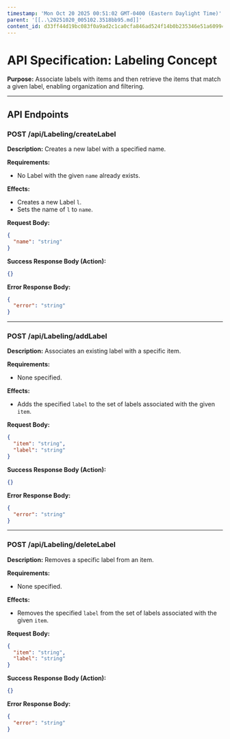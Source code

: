 ```yaml
---
timestamp: 'Mon Oct 20 2025 00:51:02 GMT-0400 (Eastern Daylight Time)'
parent: '[[..\20251020_005102.3518bb95.md]]'
content_id: d33ff44d19bc083f0a9ad2c1ca0cfa846ad524f14b0b235346e51a60994be0f2
---
```


# API Specification: Labeling Concept

**Purpose:** Associate labels with items and then retrieve the items that match a given label, enabling organization and filtering.

***

## API Endpoints

### POST /api/Labeling/createLabel

**Description:** Creates a new label with a specified name.

**Requirements:**

* No Label with the given `name` already exists.

**Effects:**

* Creates a new Label `l`.
* Sets the name of `l` to `name`.

**Request Body:**

```json
{
  "name": "string"
}
```

**Success Response Body (Action):**

```json
{}
```

**Error Response Body:**

```json
{
  "error": "string"
}
```

***

### POST /api/Labeling/addLabel

**Description:** Associates an existing label with a specific item.

**Requirements:**

* None specified.

**Effects:**

* Adds the specified `label` to the set of labels associated with the given `item`.

**Request Body:**

```json
{
  "item": "string",
  "label": "string"
}
```

**Success Response Body (Action):**

```json
{}
```

**Error Response Body:**

```json
{
  "error": "string"
}
```

***

### POST /api/Labeling/deleteLabel

**Description:** Removes a specific label from an item.

**Requirements:**

* None specified.

**Effects:**

* Removes the specified `label` from the set of labels associated with the given `item`.

**Request Body:**

```json
{
  "item": "string",
  "label": "string"
}
```

**Success Response Body (Action):**

```json
{}
```

**Error Response Body:**

```json
{
  "error": "string"
}
```
